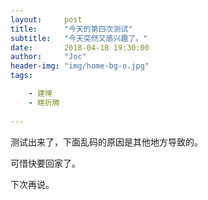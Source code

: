 ```yaml
---
layout:     post
title:      "今天的第四次测试"
subtitle:   "今天突然又感兴趣了。"
date:       2018-04-18 19:30:00
author:     "Joc"
header-img: "img/home-bg-o.jpg"
tags:

    - 建博
    - 瞎折腾
    
---
```




测试出来了，下面乱码的原因是其他地方导致的。

可惜快要回家了。

下次再说。